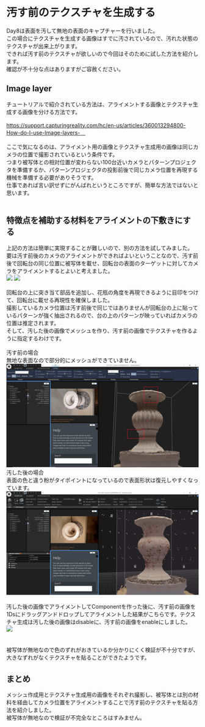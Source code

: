 # 汚す前のテクスチャを生成する
Day8は表面を汚して無地の表面のキャプチャーを行いました。<br>
この場合にテクスチャを生成する画像はすでに汚されているので、汚れた状態のテクスチャが出来上がります。<br>
できれば汚す前のテクスチャが欲しいので今回はそのために試した方法を紹介します。<br>
確認が不十分な点はありますがご容赦ください。<br>

## Image layer
チュートリアルで紹介されている方法は、アライメントする画像とテクスチャ生成する画像を分ける方法です。<br><br>
https://support.capturingreality.com/hc/en-us/articles/360013294800-How-do-I-use-Image-layers-　
<br><br>
ここで気になるのは、アライメント用の画像とテクスチャ生成用の画像は同じカメラの位置で撮影されているという条件です。<br>
つまり被写体との相対位置が変わらない100台近いカメラとパターンプロジェクタを準備するか、パターンプロジェクタの投影前後で同じカメラ位置を再現する機械を準備する必要がありそうです。<br>
仕事であれば言い訳せずにがんばれというところですが、簡単な方法ではないと思います。<br>
<br>
## 特徴点を補助する材料をアライメントの下敷きにする
上記の方法は簡単に実現することが難しいので、別の方法を試してみました。<br>
要は汚す前後のカメラのアライメントができればよいということなので、汚す前後で回転台の同じ位置に被写体を載せ、回転台の表面のターゲットに対してカメラをアライメントするとよいと考えました。<br>
<img src="https://github.com/nakanomuramoto/AdventCalendar2020MJ/blob/main/images/Day9_1.png" width="300">
<img src="https://github.com/nakanomuramoto/AdventCalendar2020MJ/blob/main/images/Day9_2.png" width="300"><br><br>
回転台の上に突き当て部品を追加し、花瓶の角度を再現できるように目印をつけて、回転台に載せる再現性を確保しました。<br>
撮影しているカメラ位置は汚す前後で同じではありませんが回転台の上に貼っているパターンが強く抽出されるので、台の上のパターンが映っていればカメラの位置は推定されます。<br>
そして、汚した後の画像でメッシュを作り、汚す前の画像でテクスチャを作るように指定するわけです。<br>
<br>
汚す前の場合<br>
無地な表面なので部分的にメッシュができていません。<br>
<img src="https://github.com/nakanomuramoto/AdventCalendar2020MJ/blob/main/images/Day9_3.png" width="600"><br>
汚した後の場合<br>
表面の色と違う粉がタイポイントになっているので表面形状は復元しやすくなっています。<br>
<img src="https://github.com/nakanomuramoto/AdventCalendar2020MJ/blob/main/images/Day9_4.png" width="600"><br><br>
汚した後の画像でアライメントしてComponentを作った後に、汚す前の画像を1Dsにドラッグアンドドロップしてアライメントした結果がこちらです。テクスチャ生成は汚した後の画像はdisableに、汚す前の画像をenableにしました。<br>
<img src="https://github.com/nakanomuramoto/AdventCalendar2020MJ/blob/main/images/Day9_5.png" width="600"><br><br>
<br>
被写体が無地なので色のずれがおきているか分かりにくく検証が不十分ですが、大きなずれがなくテクスチャを貼ることができたようです。<br>

## まとめ
メッシュ作成用とテクスチャ生成用の画像をそれぞれ撮影し、被写体とは別の材料を経由してカメラ位置をアライメントすることで汚す前のテクスチャを貼る方法を紹介しました。<br>
被写体が無地なので検証が不完全なところはすみません。<br>
<br>
